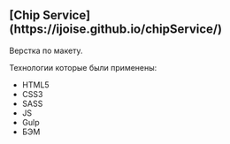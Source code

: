 <h2> [Chip Service](https://ijoise.github.io/chipService/) </h2>

Верстка по макету.

Технологии которые были применены:
+ HTML5
+ CSS3
+ SASS
+ JS
+ Gulp
+ БЭМ
